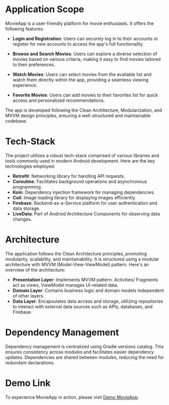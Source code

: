 # Application Scope

MovieApp is a user-friendly platform for movie enthusiasts. It offers the following features:

- **Login and Registration**: Users can securely log in to their accounts or register for new accounts to access the app's full functionality.
  
- **Browse and Search Movies**: Users can explore a diverse selection of movies based on various criteria, making it easy to find movies tailored to their preferences.

- **Watch Movies**: Users can select movies from the available list and watch them directly within the app, providing a seamless viewing experience.

- **Favorite Movies**: Users can add movies to their favorites list for quick access and personalized recommendations.

The app is developed following the Clean Architecture, Modularization, and MVVM design principles, ensuring a well-structured and maintainable codebase.

# Tech-Stack

The project utilizes a robust tech-stack comprised of various libraries and tools commonly used in modern Android development. Here are the key technologies employed:

- **Retrofit**: Networking library for handling API requests.
- **Coroutine**: Facilitates background operations and asynchronous programming.
- **Koin**: Dependency injection framework for managing dependencies.
- **Coil**: Image loading library for displaying images efficiently.
- **Firebase**: Backend-as-a-Service platform for user authentication and data storage.
- **LiveData**: Part of Android Architecture Components for observing data changes.
  
# Architecture

The application follows the Clean Architecture principles, promoting modularity, scalability, and maintainability. It is structured using a modular architecture with MVVM (Model-View-ViewModel) pattern. Here's an overview of the architecture:

- **Presentation Layer**: Implements MVVM pattern. Activities/ Fragments act as views, ViewModel manages UI-related data.
- **Domain Layer**: Contains business logic and domain models independent of other layers.
- **Data Layer**: Encapsulates data access and storage, utilizing repositories to interact with external data sources such as APIs, databases, and Firebase.

# Dependency Management

Dependency management is centralized using Gradle versions catalog. This ensures consistency across modules and facilitates easier dependency updates. Dependencies are shared between modules, reducing the need for redundant declarations.

# Demo Link

To experience MovieApp in action, please visit [Demo MovieApp]( https://youtu.be/BG5F8tPZTyw).
